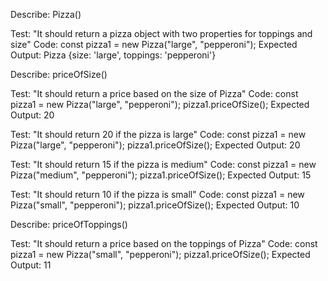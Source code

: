 Describe: Pizza()

Test: "It should return a pizza object with two properties for toppings and size"
Code: const pizza1 = new Pizza("large", "pepperoni");
Expected Output: Pizza {size: 'large', toppings: 'pepperoni'}

Describe: priceOfSize()

Test: "It should return a price based on the size of Pizza"
Code: 
const pizza1 = new Pizza("large", "pepperoni");
pizza1.priceOfSize();
Expected Output: 20

Test: "It should return 20 if the pizza is large"
Code: 
const pizza1 = new Pizza("large", "pepperoni");
pizza1.priceOfSize();
Expected Output: 20

Test: "It should return 15 if the pizza is medium"
Code: 
const pizza1 = new Pizza("medium", "pepperoni");
pizza1.priceOfSize();
Expected Output: 15

Test: "It should return 10 if the pizza is small"
Code: 
const pizza1 = new Pizza("small", "pepperoni");
pizza1.priceOfSize();
Expected Output: 10

Describe: priceOfToppings()

Test: "It should return a price based on the toppings of Pizza"
Code: 
const pizza1 = new Pizza("small", "pepperoni");
pizza1.priceOfSize();
Expected Output: 11